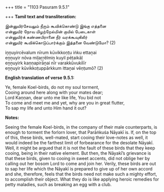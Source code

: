 +++
title = "1103 Pasuram 9.5.1"

+++
**Tamil text and transliteration:**

இன்னுயிர்சேவலும் நீரும் கூவிக்கொண்டு இங்கு எத்தனை  
என்னுயிர் நோவ மிழற்றேல்மின் குயில் பேடைகாள்  
என்னுயிர்க் கண்ணபிரானை நீர் வரக்கூவுகிலீர்  
என்னுயிர் கூவிக்கொடுப்பார்க்கும் இத்தனை வேண்டுமோ? (2)

iṉṉuyircēvalum nīrum kūvikkoṇṭu iṅku ettaṉai  
eṉṉuyir nōva miḻaṟṟēlmiṉ kuyil pēṭaikāḷ  
eṉṉuyirk kaṇṇapirāṉai nīr varakkūvukilīr  
eṉṉuyir kūvikkoṭuppārkkum ittaṉai vēṇṭumō? (2)

**English translation of verse 9.5.1:**

Ye, female Koel-birds, do not my soul torment,  
Cooing around here along with your mates dear;  
Lord Kaṇṇan, dear unto me like life, You bid not  
To come and meet me and yet, why are you in great flutter,  
To sap my life and unto Him hand it out?

**Notes:**

Seeing the female Koel-birds, in the company of their male counterparts, is enough to torment the forlorn lover, that Parāṅkuśa Nāyakī is. If, on the top of this, these birds, well-mated, start cooing their love-notes as well, it would indeed be the farthest limit of forbearance for the desolate Nāyakī. Well, it might be argued that it is not the fault of these birds that they keep cooing, being in their native element. But then, the Nāyakī’s grievance is that these birds, given to cooing in sweet accents, did not oblige her by calling out her bosom Lord to come and join her. Verily, these birds are out to sap her life which the Nāyakī is prepared to give up of her own accord and she, therefore, feels that the birds need not make such a mighty effort, to accomplish their object. What they do is like applying heroic remedies for petty maladies, such as breaking an egg with a club.


